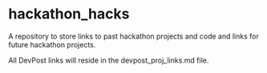 # hackathon_hacks
A repository to store links to past hackathon projects and code and links for future hackathon projects.

All DevPost links will reside in the devpost_proj_links.md file.
